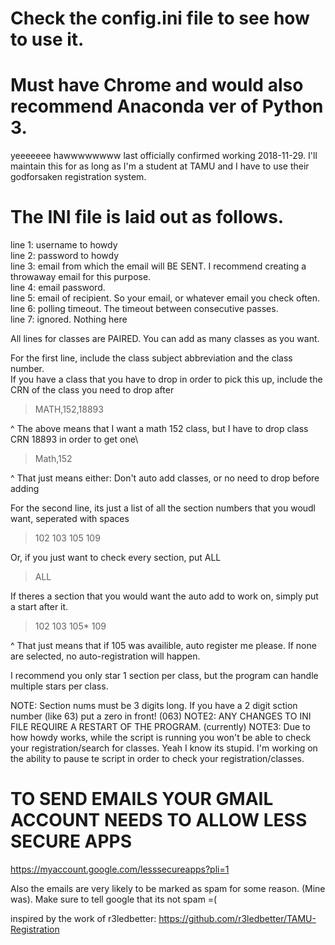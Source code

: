 # Check the config.ini file to see how to use it.
# Must have Chrome and would also recommend Anaconda ver of Python 3.

yeeeeeee hawwwwwwww
last officially confirmed working 2018-11-29.
I'll maintain this for as long as I'm a student at TAMU and I have to use their godforsaken registration system.

# The INI file is laid out as follows.
line 1: username to howdy\
line 2: password to howdy\
line 3: email from which the email will BE SENT. I recommend creating a throwaway email for this purpose.\
line 4: email password.\
line 5: email of recipient. So your email, or whatever email you check often.\
line 6: polling timeout. The timeout between consecutive passes.\
line 7: ignored. Nothing here

All lines for classes are PAIRED.
You can add as many classes as you want.

For the first line, include the class subject abbreviation and the class number.\
If you have a class that you have to drop in order to pick this up, include the CRN of the class you need to drop after
>MATH,152,18893

^ The above means that I want a math 152 class, but I have to drop class CRN 18893 in order to get one\
>Math,152

^ That just means either: Don't auto add classes, or no need to drop before adding

For the second line, its just a list of all the section numbers that you woudl want, seperated with spaces
>102 103 105 109

Or, if you just want to check every section, put ALL
>ALL

If theres a section that you would want the auto add to work on, simply put a start after it.
>102 103 105* 109

^ That just means that if 105 was availible, auto register me please. If none are selected, no auto-registration will happen.

I recommend you only star 1 section per class, but the program can handle multiple stars per class.

NOTE: Section nums must be 3 digits long. If you have a 2 digit sction number (like 63) put a zero in front! (063)
NOTE2: ANY CHANGES TO INI FILE REQUIRE A RESTART OF THE PROGRAM. (currently)
NOTE3: Due to how howdy works, while the script is running you won't be able to check your registration/search for classes. Yeah I know its stupid. I'm working on the ability to pause te script in order to check your registration/classes.



# TO SEND EMAILS YOUR GMAIL ACCOUNT NEEDS TO ALLOW LESS SECURE APPS
https://myaccount.google.com/lesssecureapps?pli=1

Also the emails are very likely to be marked as spam for some reason. (Mine was). Make sure to tell google that its not spam =(




inspired by the work of r3ledbetter: https://github.com/r3ledbetter/TAMU-Registration